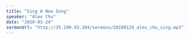 ```yaml
---
title: "Sing A New Song"
speaker: "Alex Chu"
date: "2010-01-24"
sermonUrl: "http://35.190.93.184/sermons/20100124_alex_chu_sing.mp3"
---
```

